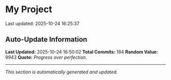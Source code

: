 # My Project


Last updated: 2025-10-24 16:25:37
























































































































































































## Auto-Update Information

**Last Updated:** 2025-10-24 16:50:02
**Total Commits:** 184
**Random Value:** 9943
**Quote:** _Progress over perfection._

---
_This section is automatically generated and updated._